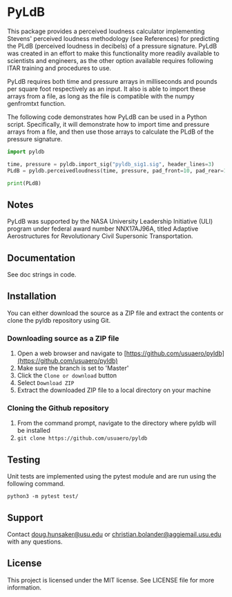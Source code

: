 # PyLdB

This package provides a perceived loudness calculator implementing Stevens' perceived loudness methodology (see
References) for predicting the PLdB (perceived loudness in decibels) of a pressure signature. PyLdB was created
in an effort to make this functionality more readily available to scientists and engineers, as the other option
available requires following ITAR training and procedures to use. 

PyLdB requires both time and pressure arrays in milliseconds and pounds per square foot respectively as an input.
It also is able to import these arrays from a file, as long as the file is compatible with the numpy genfromtxt
function.

The following code demonstrates how PyLdB can be used in a Python script. Specifically, it will demonstrate how
to import time and pressure arrays from a file, and then use those arrays to calculate the PLdB of the pressure
signature.

```python
import pyldb

time, pressure = pyldb.import_sig("pyldb_sig1.sig", header_lines=3)
PLdB = pyldb.perceivedloudness(time, pressure, pad_front=10, pad_rear=10)

print(PLdB)
```

## Notes

PyLdB was supported by the NASA University Leadership Initiative (ULI) program under federal award number
NNX17AJ96A, titled Adaptive Aerostructures for Revolutionary Civil Supersonic Transportation.

## Documentation

See doc strings in code.

## Installation

You can either download the source as a ZIP file and extract the contents or clone the pyldb repository using Git.

### Downloading source as a ZIP file

1. Open a web browser and navigate to [https://github.com/usuaero/pyldb](https://github.com/usuaero/pyldb)
2. Make sure the branch is set to 'Master'
3. Click the `Clone or download` button
4. Select `Download ZIP`
5. Extract the downloaded ZIP file to a local directory on your machine

### Cloning the Github repository

1. From the command prompt, navigate to the directory where pyldb will be installed
2. `git clone https://github.com/usuaero/pyldb`

## Testing

Unit tests are implemented using the pytest module and are run using the following command.

`python3 -m pytest test/`

## Support

Contact doug.hunsaker@usu.edu or christian.bolander@aggiemail.usu.edu with any questions.

## License

This project is licensed under the MIT license. See LICENSE file for more information.      

